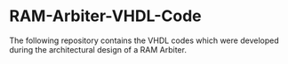 RAM-Arbiter-VHDL-Code
=====================

The following repository contains the VHDL codes which were developed during the architectural design of a RAM Arbiter.


